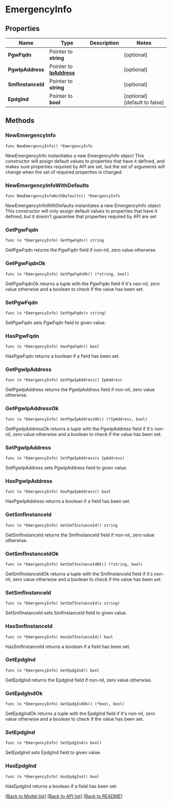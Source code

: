 # EmergencyInfo

## Properties

Name | Type | Description | Notes
------------ | ------------- | ------------- | -------------
**PgwFqdn** | Pointer to **string** |  | [optional] 
**PgwIpAddress** | Pointer to [**IpAddress**](IpAddress.md) |  | [optional] 
**SmfInstanceId** | Pointer to **string** |  | [optional] 
**EpdgInd** | Pointer to **bool** |  | [optional] [default to false]

## Methods

### NewEmergencyInfo

`func NewEmergencyInfo() *EmergencyInfo`

NewEmergencyInfo instantiates a new EmergencyInfo object
This constructor will assign default values to properties that have it defined,
and makes sure properties required by API are set, but the set of arguments
will change when the set of required properties is changed

### NewEmergencyInfoWithDefaults

`func NewEmergencyInfoWithDefaults() *EmergencyInfo`

NewEmergencyInfoWithDefaults instantiates a new EmergencyInfo object
This constructor will only assign default values to properties that have it defined,
but it doesn't guarantee that properties required by API are set

### GetPgwFqdn

`func (o *EmergencyInfo) GetPgwFqdn() string`

GetPgwFqdn returns the PgwFqdn field if non-nil, zero value otherwise.

### GetPgwFqdnOk

`func (o *EmergencyInfo) GetPgwFqdnOk() (*string, bool)`

GetPgwFqdnOk returns a tuple with the PgwFqdn field if it's non-nil, zero value otherwise
and a boolean to check if the value has been set.

### SetPgwFqdn

`func (o *EmergencyInfo) SetPgwFqdn(v string)`

SetPgwFqdn sets PgwFqdn field to given value.

### HasPgwFqdn

`func (o *EmergencyInfo) HasPgwFqdn() bool`

HasPgwFqdn returns a boolean if a field has been set.

### GetPgwIpAddress

`func (o *EmergencyInfo) GetPgwIpAddress() IpAddress`

GetPgwIpAddress returns the PgwIpAddress field if non-nil, zero value otherwise.

### GetPgwIpAddressOk

`func (o *EmergencyInfo) GetPgwIpAddressOk() (*IpAddress, bool)`

GetPgwIpAddressOk returns a tuple with the PgwIpAddress field if it's non-nil, zero value otherwise
and a boolean to check if the value has been set.

### SetPgwIpAddress

`func (o *EmergencyInfo) SetPgwIpAddress(v IpAddress)`

SetPgwIpAddress sets PgwIpAddress field to given value.

### HasPgwIpAddress

`func (o *EmergencyInfo) HasPgwIpAddress() bool`

HasPgwIpAddress returns a boolean if a field has been set.

### GetSmfInstanceId

`func (o *EmergencyInfo) GetSmfInstanceId() string`

GetSmfInstanceId returns the SmfInstanceId field if non-nil, zero value otherwise.

### GetSmfInstanceIdOk

`func (o *EmergencyInfo) GetSmfInstanceIdOk() (*string, bool)`

GetSmfInstanceIdOk returns a tuple with the SmfInstanceId field if it's non-nil, zero value otherwise
and a boolean to check if the value has been set.

### SetSmfInstanceId

`func (o *EmergencyInfo) SetSmfInstanceId(v string)`

SetSmfInstanceId sets SmfInstanceId field to given value.

### HasSmfInstanceId

`func (o *EmergencyInfo) HasSmfInstanceId() bool`

HasSmfInstanceId returns a boolean if a field has been set.

### GetEpdgInd

`func (o *EmergencyInfo) GetEpdgInd() bool`

GetEpdgInd returns the EpdgInd field if non-nil, zero value otherwise.

### GetEpdgIndOk

`func (o *EmergencyInfo) GetEpdgIndOk() (*bool, bool)`

GetEpdgIndOk returns a tuple with the EpdgInd field if it's non-nil, zero value otherwise
and a boolean to check if the value has been set.

### SetEpdgInd

`func (o *EmergencyInfo) SetEpdgInd(v bool)`

SetEpdgInd sets EpdgInd field to given value.

### HasEpdgInd

`func (o *EmergencyInfo) HasEpdgInd() bool`

HasEpdgInd returns a boolean if a field has been set.


[[Back to Model list]](../README.md#documentation-for-models) [[Back to API list]](../README.md#documentation-for-api-endpoints) [[Back to README]](../README.md)



